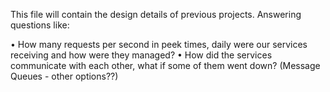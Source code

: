 This file will contain the design details of previous projects. Answering questions like:

•	How many requests per second in peek times, daily were our services receiving and how were they managed?
•	How did the services communicate with each other, what if some of them went down? (Message Queues - other options??)
